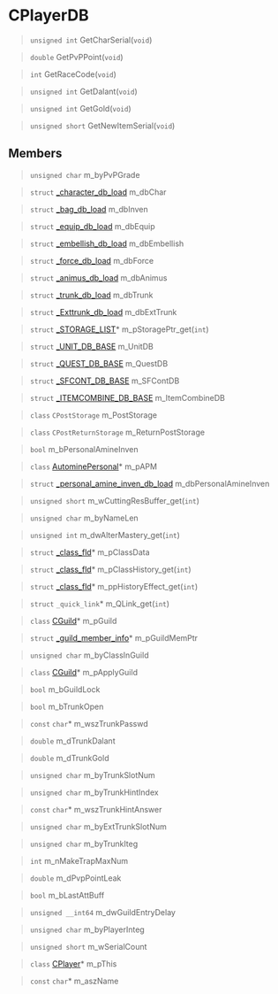 # CPlayerDB
 
> `unsigned int` GetCharSerial(`void`)
 
> `double` GetPvPPoint(`void`)
 
> `int` GetRaceCode(`void`)
 
> `unsigned int` GetDalant(`void`)
 
> `unsigned int` GetGold(`void`)
 
> `unsigned short` GetNewItemSerial(`void`)
 
## Members
 
> `unsigned char` m_byPvPGrade
 
> `struct` [_character_db_load](lua/classes/_character_db_load.md) m_dbChar
 
> `struct` [_bag_db_load](lua/classes/_bag_db_load.md) m_dbInven
 
> `struct` [_equip_db_load](lua/classes/_equip_db_load.md) m_dbEquip
 
> `struct` [_embellish_db_load](lua/classes/_embellish_db_load.md) m_dbEmbellish
 
> `struct` [_force_db_load](lua/classes/_force_db_load.md) m_dbForce
 
> `struct` [_animus_db_load](lua/classes/_animus_db_load.md) m_dbAnimus
 
> `struct` [_trunk_db_load](lua/classes/_trunk_db_load.md) m_dbTrunk
 
> `struct` [_Exttrunk_db_load](lua/classes/_Exttrunk_db_load.md) m_dbExtTrunk
 
> `struct` [_STORAGE_LIST](lua/classes/_STORAGE_LIST.md)* m_pStoragePtr_get(`int`)
 
> `struct` [_UNIT_DB_BASE](lua/classes/_UNIT_DB_BASE.md) m_UnitDB
 
> `struct` [_QUEST_DB_BASE](lua/classes/_QUEST_DB_BASE.md) m_QuestDB
 
> `struct` [_SFCONT_DB_BASE](lua/classes/_SFCONT_DB_BASE.md) m_SFContDB
 
> `struct` [_ITEMCOMBINE_DB_BASE](lua/classes/_ITEMCOMBINE_DB_BASE.md) m_ItemCombineDB
 
> `class` `CPostStorage` m_PostStorage
 
> `class` `CPostReturnStorage` m_ReturnPostStorage
 
> `bool` m_bPersonalAmineInven
 
> `class` [AutominePersonal](lua/classes/AutominePersonal.md)* m_pAPM
 
> `struct` [_personal_amine_inven_db_load](lua/classes/_personal_amine_inven_db_load.md) m_dbPersonalAmineInven
 
> `unsigned short` m_wCuttingResBuffer_get(`int`)
 
> `unsigned char` m_byNameLen
 
> `unsigned int` m_dwAlterMastery_get(`int`)
 
> `struct` [_class_fld](lua/classes/_class_fld.md)* m_pClassData
 
> `struct` [_class_fld](lua/classes/_class_fld.md)* m_pClassHistory_get(`int`)
 
> `struct` [_class_fld](lua/classes/_class_fld.md)* m_ppHistoryEffect_get(`int`)
 
> `struct` `_quick_link`* m_QLink_get(`int`)
 
> `class` [CGuild](lua/classes/CGuild.md)* m_pGuild
 
> `struct` [_guild_member_info](lua/classes/_guild_member_info.md)* m_pGuildMemPtr
 
> `unsigned char` m_byClassInGuild
 
> `class` [CGuild](lua/classes/CGuild.md)* m_pApplyGuild
 
> `bool` m_bGuildLock
 
> `bool` m_bTrunkOpen
 
> `const` `char`* m_wszTrunkPasswd
 
> `double` m_dTrunkDalant
 
> `double` m_dTrunkGold
 
> `unsigned char` m_byTrunkSlotNum
 
> `unsigned char` m_byTrunkHintIndex
 
> `const` `char`* m_wszTrunkHintAnswer
 
> `unsigned char` m_byExtTrunkSlotNum
 
> `unsigned char` m_byTrunkIteg
 
> `int` m_nMakeTrapMaxNum
 
> `double` m_dPvpPointLeak
 
> `bool` m_bLastAttBuff
 
> `unsigned __int64` m_dwGuildEntryDelay
 
> `unsigned char` m_byPlayerInteg
 
> `unsigned short` m_wSerialCount
 
> `class` [CPlayer](lua/classes/CPlayer.md)* m_pThis
 
> `const` `char`* m_aszName
 
